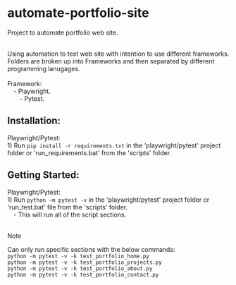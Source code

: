 <h1>automate-portfolio-site</h1>
Project to automate portfolio web site.<br><br>

Using automation to test web site with intention to use different frameworks.<br>
Folders are broken up into Frameworks and then separated by different programming lanugages.<br><br>
Framework:<br>
&emsp;- Playwright.<br>
&emsp;&emsp;- Pytest.<br>


<h2>Installation:</h2>
Playwright/Pytest:<br>
1) Run <code>pip install -r requirements.txt</code> in the 'playwright/pytest' project folder or 'run_requirements.bat' from the 'scripts' folder.<br>


<h2>Getting Started:</h2>
Playwright/Pytest:<br>
1) Run <code>python -m pytest -v</code> in the 'playwright/pytest' project folder or 'run_test.bat' file from the 'scripts' folder.<br>
&emsp;- This will run all of the script sections.<br><br>

> [!NOTE]
> Can only run specific sections with the below commands:<br>
> <code>python -m pytest -v -k test_portfolio_home.py</code><br>
> <code>python -m pytest -v -k test_portfolio_projects.py</code><br>
> <code>python -m pytest -v -k test_portfolio_about.py</code><br>
> <code>python -m pytest -v -k test_portfolio_contact.py</code><br>


  
